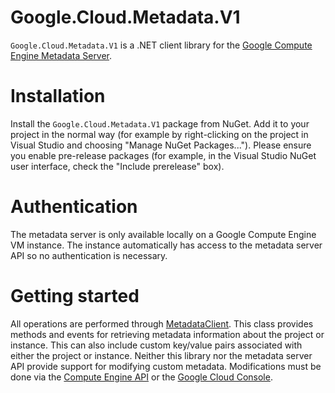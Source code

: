 # Google.Cloud.Metadata.V1

`Google.Cloud.Metadata.V1` is a .NET client library for the [Google
Compute Engine Metadata Server](https://cloud.google.com/compute/docs/storing-retrieving-metadata).

# Installation

Install the `Google.Cloud.Metadata.V1` package from NuGet. Add it to
your project in the normal way (for example by right-clicking on the
project in Visual Studio and choosing "Manage NuGet Packages...").
Please ensure you enable pre-release packages (for example, in the
Visual Studio NuGet user interface, check the "Include prerelease"
box).

# Authentication

The metadata server is only available locally on a Google Compute
Engine VM instance. The instance automatically has access to the
metadata server API so no authentication is necessary.

# Getting started

All operations are performed through
[MetadataClient](obj/api/Google.Cloud.Metadata.V1.MetadataClient.yml).
This class provides methods and events for retrieving metadata
information about the project or instance. This can also include
custom key/value pairs associated with either the project or
instance. Neither this library nor the metadata server API provide
support for modifying custom metadata. Modifications must be done
via the [Compute Engine API](https://cloud.google.com/compute/docs/reference/latest/)
or the [Google Cloud Console](https://console.cloud.google.com).
